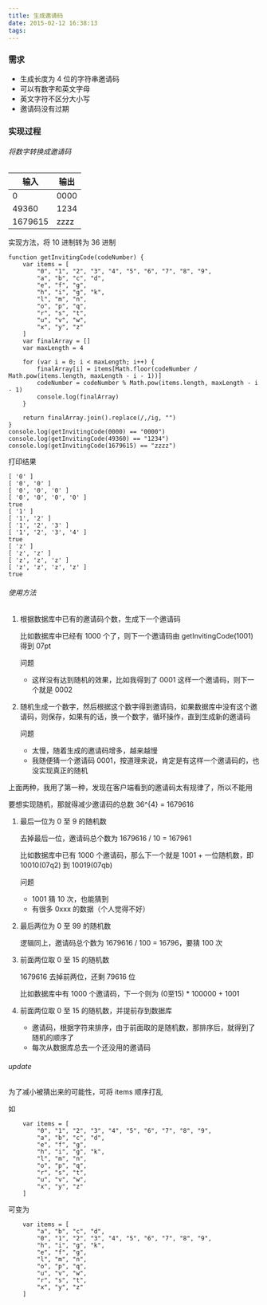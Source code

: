 ```yaml
---
title: 生成邀请码
date: 2015-02-12 16:38:13
tags:
---
```

### 需求

* 生成长度为 4 位的字符串邀请码
* 可以有数字和英文字母
* 英文字符不区分大小写
* 邀请码没有过期

<!--more-->

### 实现过程
###### 将数字转换成邀请码

输入 | 输出
------------ | -------------
0 | 0000
49360 | 1234
1679615 | zzzz

实现方法，将 10 进制转为 36 进制

```
function getInvitingCode(codeNumber) {
    var items = [
        "0", "1", "2", "3", "4", "5", "6", "7", "8", "9",
        "a", "b", "c", "d",
        "e", "f", "g",
        "h", "i", "g", "k",
        "l", "m", "n",
        "o", "p", "q",
        "r", "s", "t",
        "u", "v", "w",
        "x", "y", "z"
    ]
    var finalArray = []
    var maxLength = 4

    for (var i = 0; i < maxLength; i++) {
        finalArray[i] = items[Math.floor(codeNumber / Math.pow(items.length, maxLength - i - 1))]
        codeNumber = codeNumber % Math.pow(items.length, maxLength - i - 1)
        console.log(finalArray)
    }

    return finalArray.join().replace(/,/ig, "")
}
console.log(getInvitingCode(0000) == "0000")
console.log(getInvitingCode(49360) == "1234")
console.log(getInvitingCode(1679615) == "zzzz")
```

打印结果

```
[ '0' ]
[ '0', '0' ]
[ '0', '0', '0' ]
[ '0', '0', '0', '0' ]
true
[ '1' ]
[ '1', '2' ]
[ '1', '2', '3' ]
[ '1', '2', '3', '4' ]
true
[ 'z' ]
[ 'z', 'z' ]
[ 'z', 'z', 'z' ]
[ 'z', 'z', 'z', 'z' ]
true
```

###### 使用方法

1. 根据数据库中已有的邀请码个数，生成下一个邀请码

	比如数据库中已经有 1000 个了，则下一个邀请码由 getInvitingCode(1001) 得到 07pt
	
	问题
	
	* 这样没有达到随机的效果，比如我得到了 0001 这样一个邀请码，则下一个就是 0002
	
2. 随机生成一个数字，然后根据这个数字得到邀请码，如果数据库中没有这个邀请码，则保存，如果有的话，换一个数字，循环操作，直到生成新的邀请码
	
	问题
	
	* 太慢，随着生成的邀请码增多，越来越慢
	* 我随便猜一个邀请码 0001，按道理来说，肯定是有这样一个邀请码的，也没实现真正的随机

上面两种，我用了第一种，发现在客户端看到的邀请码太有规律了，所以不能用

要想实现随机，那就得减少邀请码的总数 36^{4} = 1679616

1. 最后一位为 0 至 9 的随机数
	
	去掉最后一位，邀请码总个数为 1679616 / 10 = 167961
	
	比如数据库中已有 1000 个邀请码，那么下一个就是 1001 + 一位随机数，即 10010(07q2) 到 10019(07qb)
	
	问题	
	
	* 1001 猜 10 次，也能猜到
	* 有很多 0xxx 的数据（个人觉得不好）

2. 最后两位为 0 至 99 的随机数
	
	逻辑同上，邀请码总个数为 1679616 / 100 = 16796，要猜 100 次

3. 前面两位取 0 至 15 的随机数
 
	1679616 去掉前两位，还剩 79616 位
	
	比如数据库中有 1000 个邀请码，下一个则为 (0至15) * 100000 + 1001

4. 前面两位取 0 至 15 的随机数，并提前存到数据库
	
	* 邀请码，根据字符来排序，由于前面取的是随机数，那排序后，就得到了随机的顺序了
	* 每次从数据库总去一个还没用的邀请码
	
###### update

为了减小被猜出来的可能性，可将 items 顺序打乱

如

```
    var items = [
        "0", "1", "2", "3", "4", "5", "6", "7", "8", "9",
        "a", "b", "c", "d",
        "e", "f", "g",
        "h", "i", "g", "k",
        "l", "m", "n",
        "o", "p", "q",
        "r", "s", "t",
        "u", "v", "w",
        "x", "y", "z"
    ]
```

可变为 

```
    var items = [
        "a", "b", "c", "d",
        "0", "1", "2", "3", "4", "5", "6", "7", "8", "9",
        "h", "i", "g", "k",
        "e", "f", "g",
        "l", "m", "n",
        "o", "p", "q",
        "u", "v", "w",
        "r", "s", "t",
        "x", "y", "z"
    ]
```